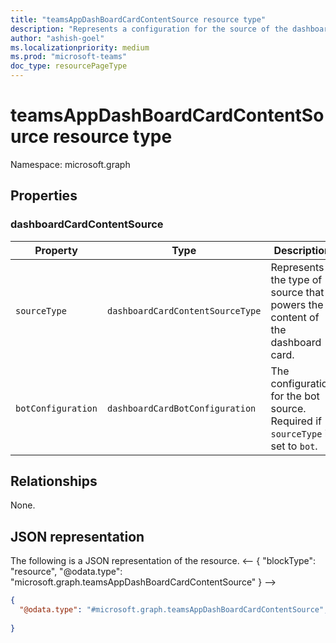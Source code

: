 ```yaml
---
title: "teamsAppDashBoardCardContentSource resource type"
description: "Represents a configuration for the source of the dashboard card's content of Teams App"
author: "ashish-goel"
ms.localizationpriority: medium
ms.prod: "microsoft-teams"
doc_type: resourcePageType
---
```


# teamsAppDashBoardCardContentSource resource type

Namespace: microsoft.graph

## Properties

### dashboardCardContentSource

| Property | Type | Description |
| -------- | ---- | ----------- |
| `sourceType` | `dashboardCardContentSourceType` | Represents the type of source that powers the content of the dashboard card. |
| `botConfiguration` | `dashboardCardBotConfiguration` | The configuration for the bot source. Required if `sourceType` is set to `bot`. |

## Relationships

None.

## JSON representation

The following is a JSON representation of the resource.
<-- {
  "blockType": "resource",
  "@odata.type": "microsoft.graph.teamsAppDashBoardCardContentSource"
}
-->
``` json
{
  "@odata.type": "#microsoft.graph.teamsAppDashBoardCardContentSource",
 
}
```

